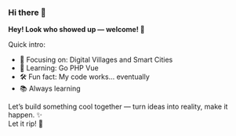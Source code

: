 ### Hi there 👋

**Hey! Look who showed up — welcome! 🎉**

Quick intro:

- 🎯 Focusing on: Digital Villages and Smart Cities  
- 🌱 Learning: Go PHP Vue  
- 🛠️ Fun fact: My code works… eventually
- 📚 Always learning

Let’s build something cool together — turn ideas into reality, make it happen. ✨  
Let it rip! 🚀
